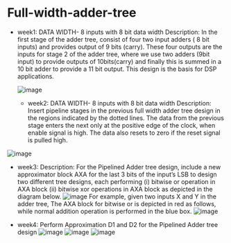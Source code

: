 # Full-width-adder-tree

* week1:
  DATA WIDTH- 8 inputs with 8 bit data width 
  Description: 
    In the first stage of the adder tree, consist of four two input adders ( 8 bit inputs) and provides output of 9 bits (carry). These four outputs are the inputs for stage 2     of the adder tree, where we use two adders (9bit input) to provide outputs of 10bits(carry) and finally this is summed in a 10 bit adder to provide a 11 bit output. This       design is the basis for DSP applications. 

  ![image](https://github.com/VaishnaviKulkarni007/Full-width-adder-tree/assets/92613979/62f2bbdb-b0ef-4540-9760-c8ccb477cd8a)

  * week2:
    DATA WIDTH- 8 inputs with 8 bit data width 
    Description: 
      Insert pipeline stages in the previous full width adder tree design in the regions indicated by the dotted lines. The data from the previous stage enters the next only         at the positive edge of the clock, when enable signal is high. The data also resets to zero if the reset signal is pulled high.

![image](https://github.com/VaishnaviKulkarni007/Full-width-adder-tree/assets/92613979/20bb97cc-7974-438c-902c-e35f10805800)

* week3:
  Description: 
    For the Pipelined Adder tree design, include a new approximator block AXA for the last 3 bits of the input’s LSB to design two different tree designs, each performing 
    (i) bitwise or operation in AXA block 
    (ii) bitwise xor operations in AXA block 
    as depicted in the diagram below.
  ![image](https://github.com/VaishnaviKulkarni007/Full-width-adder-tree/assets/92613979/dd652a5c-5dce-4592-9e79-df4d16dda2c2)
  For example, given two inputs X and Y in the adder tree, The AXA block for bitwise or is depicted in red as follows, while normal addition operation is performed in the 
  blue box.
  ![image](https://github.com/VaishnaviKulkarni007/Full-width-adder-tree/assets/92613979/7fc1e0a9-e57b-4e86-9954-d900801fdc08)

* week4:
  Perform Approximation D1 and D2 for the Pipelined Adder tree design
  ![image](https://github.com/VaishnaviKulkarni007/Full-width-adder-tree/assets/92613979/ff14728e-07d8-4247-a771-d01554f2588c)
  ![image](https://github.com/VaishnaviKulkarni007/Full-width-adder-tree/assets/92613979/47ea0691-f82d-4b92-a626-6e9db5f05380)
  ![image](https://github.com/VaishnaviKulkarni007/Full-width-adder-tree/assets/92613979/ec16548b-f7b5-4171-995a-205b26a4b766)



 


  


  

